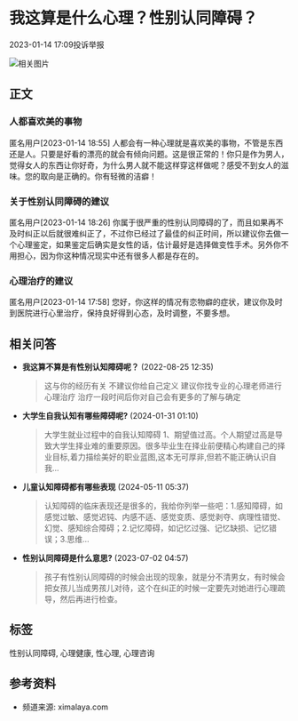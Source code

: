 # 我这算是什么心理？性别认同障碍？

2023-01-14 17:09投诉举报

![相关图片](https://imagev2.xmcdn.com/storages/4fab-audiofreehighqps/6F/A2/CKwRIJEFA4mXAAArcgDePsCY.png)

## 正文

### 人都喜欢美的事物

匿名用户[2023-01-14 18:55]
人都会有一种心理就是喜欢美的事物，不管是东西还是人。只要是好看的漂亮的就会有倾向问题。这是很正常的！你只是作为男人，觉得女人的东西让你好奇，为什么男人就不能这样穿这样做呢？感受不到女人的滋味。您的取向是正确的。你有轻微的洁癖！

### 关于性别认同障碍的建议

匿名用户[2023-01-14 18:26]
你属于很严重的性别认同障碍的了，而且如果再不及时纠正以后就很难纠正了，不过你已经过了最佳的纠正时间，所以建议你去做一个心理鉴定，如果鉴定后确实是女性的话，估计最好是选择做变性手术。另外你不用担心，因为你这种情况现实中还有很多人都是存在的。

### 心理治疗的建议

匿名用户[2023-01-14 17:58]
您好，你这样的情况有恋物癖的症状，建议你及时到医院进行心里治疗，保持良好得到心态，及时调整，不要多想。

## 相关问答

- **我这算不算是有性别认知障碍呢？** (2022-08-25 12:35)
  > 这与你的经历有关 不建议你给自己定义 建议你找专业的心理老师进行心理治疗 治疗一段时间后你对自己会有更多的了解与确定

- **大学生自我认知有哪些障碍呢?** (2024-01-31 01:10)
  > 大学生就业过程中的自我认知障碍 1、期望值过高。个人期望过高是导致大学生择业难的重要原因。很多毕业生在择业前便精心构建自己的择业目标,着力描绘美好的职业蓝图,这本无可厚非,但若不能正确认识自我…

- **儿童认知障碍都有哪些表现** (2024-05-11 05:37)
  > 认知障碍的临床表现还是很多的，我给你列举一些吧：1.感知障碍，如感觉过敏、感觉迟钝、内感不适、感觉变质、感觉剥夺、病理性错觉、幻觉、感知综合障碍；2.记忆障碍，如记忆过强、记忆缺损、记忆错误；3.思维…

- **性别认同障碍是什么意思?** (2023-07-02 04:57)
  > 孩子有性别认同障碍的时候会出现的现象，就是分不清男女，有时候会把女孩儿当成男孩儿对待，这个在纠正的时候一定要先对她进行心理疏导，然后再进行检查。

## 标签

性别认同障碍, 心理健康, 性心理, 心理咨询

## 参考资料

- 频道来源: ximalaya.com
